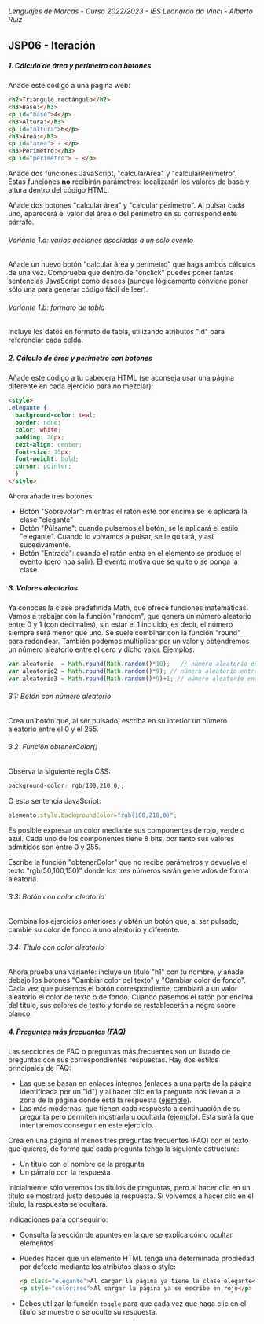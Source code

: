 ###### *Lenguajes de Marcas - Curso 2022/2023 - IES Leonardo da Vinci - Alberto Ruiz*

## JSP06 - Iteración

##### 1. Cálculo de área y perímetro con botones

Añade este código a una página web:

```html
<h2>Triángulo rectángulo</h2>
<h3>Base:</h3>
<p id="base">4</p>
<h3>Altura:</h3>
<p id="altura">6</p>
<h3>Área:</h3>
<p id="area"> - </p>
<h3>Perímetro:</h3>
<p id="perimetro"> - </p>
```

Añade dos funciones JavaScript, "calcularArea" y "calcularPerimetro". Estas funciones **no** recibirán parámetros: localizarán los valores de base y altura dentro del código HTML.

Añade dos botones "calcular área" y "calcular perímetro". Al pulsar cada uno, aparecerá el valor del área o del perímetro en su correspondiente párrafo.

###### Variante 1.a: varias acciones asociadas a un solo evento

Añade un nuevo botón "calcular área y perímetro" que haga ambos cálculos de una vez. Comprueba que dentro de "onclick" puedes poner tantas sentencias JavaScript como desees (aunque lógicamente conviene poner sólo una para generar código fácil de leer).

###### Variante 1.b: formato de tabla

Incluye los datos en formato de tabla, utilizando atributos "id" para referenciar cada celda.

##### 2. Cálculo de área y perímetro con botones

Añade este código a tu cabecera HTML (se aconseja usar una página diferente en cada ejercicio para no mezclar):

```html
<style>
.elegante {
  background-color: teal;
  border: none;
  color: white;
  padding: 20px;
  text-align: center;
  font-size: 15px;
  font-weight: bold;
  cursor: pointer;
  }
</style>
```

Ahora añade tres botones:

* Botón "Sobrevolar": mientras el ratón esté por encima se le aplicará la clase "elegante"
* Botón "Púlsame": cuando pulsemos el botón, se le aplicará el estilo "elegante". Cuando lo volvamos a pulsar, se le quitará, y así sucesivamente.
* Botón "Entrada": cuando el ratón entra en el elemento se produce el evento (pero noa salir). El evento motiva que se quite o se ponga la clase.

##### 3. Valores aleatorios

Ya conoces la clase predefinida Math, que ofrece funciones matemáticas. Vamos a trabajar con la función "random", que genera un número aleatorio entre 0 y 1 (con decimales), sin estar el 1 incluido, es decir, el número siempre será menor que uno.  Se suele combinar con la función "round" para redondear. También podemos multiplicar por un valor y obtendremos un número aleatorio entre el cero y dicho valor. Ejemplos:

```javascript
var aleatorio  = Math.round(Math.random()*10);   // número aleatorio entre 0 y 10
var aleatorio2 = Math.round(Math.random()*9); // número aleatorio entre 0 y 9
var aleatorio3 = Math.round(Math.random()*9)+1; // número aleatorio entre 1 y 10
```

###### 3.1: Botón con número aleatorio

Crea un botón que, al ser pulsado, escriba en su interior un número aleatorio entre el 0 y el 255.

###### 3.2: Función obtenerColor()

Observa la siguiente regla CSS:

```css
background-color: rgb(100,210,0);
```

O esta sentencia JavaScript:

```javascript
elemento.style.backgroundColor="rgb(100,210,0)";
```

Es posible expresar un color mediante sus componentes de rojo, verde o azul. Cada uno de los componentes tiene 8 bits, por tanto sus valores admitidos son entre 0 y 255.

Escribe la función "obtenerColor" que no recibe parámetros y devuelve el texto "rgb(50,100,150)" donde los tres números serán generados de forma aleatoria.

###### 3.3: Botón con color aleatorio

Combina los ejercicios anteriores y obtén un botón que, al ser pulsado, cambie su color de fondo a uno aleatorio y diferente.

###### 3.4: Título con color aleatorio

Ahora prueba una variante: incluye un título "h1" con tu nombre, y añade debajo los botones "Cambiar color del texto" y "Cambiar color de fondo". Cada vez que pulsemos el botón correspondiente, cambiará a un valor aleatorio el color de texto o de fondo. Cuando pasemos el ratón por encima del título, sus colores de texto y fondo se restablecerán a negro sobre blanco.

##### 4. Preguntas más frecuentes (FAQ)

Las secciones de FAQ o preguntas más frecuentes son un listado de preguntas con sus correspondientes respuestas. Hay dos estilos principales de FAQ:

* Las que se basan en enlaces internos (enlaces a una parte de la página identificada por un "id") y al hacer clic en la pregunta nos llevan a la zona de la página donde está la respuesta ([ejemplo](https://www.gnu.org/gnu/gnu-linux-faq.es.html)). 
* Las más modernas, que tienen cada respuesta a continuación de su pregunta pero permiten mostrarla u ocultarla ([ejemplo](http://www.seg-social.es/wps/portal/wss/internet/FAQ/48414/48416)). Esta será la que intentaremos conseguir en este ejercicio.

Crea en una página al menos tres preguntas frecuentes (FAQ) con el texto que quieras, de forma que cada pregunta tenga la siguiente estructura:

* Un título con el nombre de la pregunta
* Un párrafo con la respuesta

Inicialmente sólo veremos los títulos de preguntas, pero al hacer clic en un título se mostrará justo después la respuesta. Si volvemos a hacer clic en el título, la respuesta se ocultará.

Indicaciones para conseguirlo:

* Consulta la sección de apuntes en la que se explica cómo ocultar elementos

* Puedes hacer que un elemento HTML tenga una determinada propiedad por defecto mediante los atributos class o style:
  
  ```html
  <p class="elegante">Al cargar la página ya tiene la clase elegante</p>
  <p style="color:red">Al cargar la página ya se escribe en rojo</p>
  ```

* Debes utilizar la función `toggle` para que cada vez que haga clic en el título se muestre o se oculte su respuesta.
